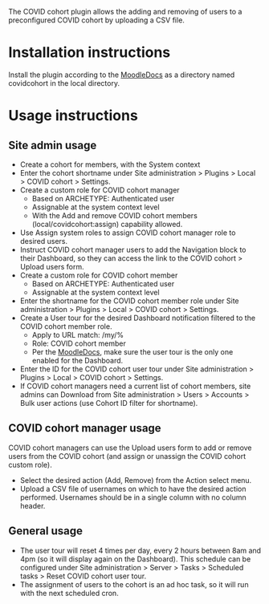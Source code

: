 The COVID cohort plugin allows the adding and removing of users to a preconfigured COVID cohort by uploading a CSV file.

# Installation instructions
Install the plugin according to the [MoodleDocs](https://docs.moodle.org/en/Installing_plugins) as a directory named covidcohort in the local directory.

# Usage instructions

## Site admin usage
* Create a cohort for members, with the System context
* Enter the cohort shortname under Site administration > Plugins > Local > COVID cohort > Settings.
* Create a custom role for COVID cohort manager
  * Based on ARCHETYPE: Authenticated user
  * Assignable at the system context level
  * With the Add and remove COVID cohort members (local/covidcohort:assign) capability allowed.
* Use Assign system roles to assign COVID cohort manager role to desired users.
* Instruct COVID cohort manager users to add the Navigation block to their Dashboard, so they can access the link to the COVID cohort > Upload users form.
* Create a custom role for COVID cohort member
  * Based on ARCHETYPE: Authenticated user
  * Assignable at the system context level
* Enter the shortname for the COVID cohort member role under Site administration > Plugins > Local > COVID cohort > Settings.
* Create a User tour for the desired Dashboard notification filtered to the COVID cohort member role.
  * Apply to URL match: /my/%
  * Role: COVID cohort member
  * Per the [MoodleDocs](https://docs.moodle.org/en/User_tours), make sure the user tour is the only one enabled for the Dashboard.
* Enter the ID for the COVID cohort user tour under Site administration > Plugins > Local > COVID cohort > Settings.
* If COVID cohort managers need a current list of cohort members, site admins can Download from Site administration > Users > Accounts > Bulk user actions (use Cohort ID filter for shortname).

## COVID cohort manager usage
COVID cohort managers can use the Upload users form to add or remove users from the COVID cohort (and assign or unassign the COVID cohort custom role).
* Select the desired action (Add, Remove) from the Action select menu.
* Upload a CSV file of usernames on which to have the desired action performed. Usernames should be in a single column with no column header.

## General usage
* The user tour will reset 4 times per day, every 2 hours between 8am and 4pm (so it will display again on the Dashboard). This schedule can be configured under Site administration > Server > Tasks > Scheduled tasks > Reset COVID cohort user tour.
* The assignment of users to the cohort is an ad hoc task, so it will run with the next scheduled cron.